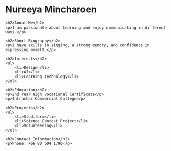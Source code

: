 
<html>
<head>
    <title>Resume - Nureeya Mincharoen</title>
    <meta charset="UTF-8">
</head>
<body>
    <h1>Nureeya Mincharoen</h1>

    <h2>About Me</h2>
    <p>I am passionate about learning and enjoy communicating in different ways.</p>

    <h2>Short Biography</h2>
    <p>I have skills in singing, a strong memory, and confidence in expressing myself.</p>

    <h2>Interests</h2>
    <ul>
        <li>Design</li>
        <li>AI</li>
        <li>Learning Technology</li>
    </ul>

    <h2>Education</h2>
    <p>2nd Year High Vocational Certificate</p>
    <p>Intrachai Commercial College</p>

    <h2>Projects</h2>
    <ul>
        <li>Studiform</li>
        <li>Science Contest Project</li>
        <li>Volunteering</li>
    </ul>

    <h2>Contact Information</h2>
    <p>Phone: +66 80 604 1790</p>
</body>
</html>
